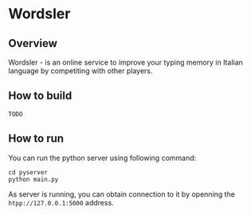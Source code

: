 # Wordsler
## Overview
Wordsler - is an online service to improve your typing memory in Italian language by competiting with other players.
## How to build
`TODO`
## How to run
You can run the python server using following command:
```
cd pyserver
python main.py
```
As server is running, you can obtain connection to it by openning the `htpp://127.0.0.1:5000` address.
